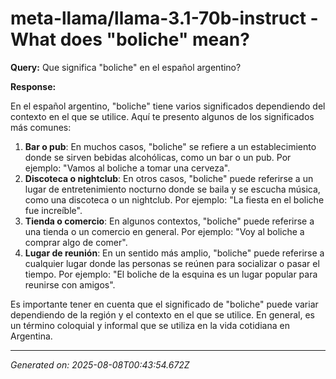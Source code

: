 # meta-llama/llama-3.1-70b-instruct - What does "boliche" mean?

**Query:** Que significa "boliche" en el español argentino?



**Response:**

En el español argentino, "boliche" tiene varios significados dependiendo del contexto en el que se utilice. Aquí te presento algunos de los significados más comunes:

1. **Bar o pub**: En muchos casos, "boliche" se refiere a un establecimiento donde se sirven bebidas alcohólicas, como un bar o un pub. Por ejemplo: "Vamos al boliche a tomar una cerveza".
2. **Discoteca o nightclub**: En otros casos, "boliche" puede referirse a un lugar de entretenimiento nocturno donde se baila y se escucha música, como una discoteca o un nightclub. Por ejemplo: "La fiesta en el boliche fue increíble".
3. **Tienda o comercio**: En algunos contextos, "boliche" puede referirse a una tienda o un comercio en general. Por ejemplo: "Voy al boliche a comprar algo de comer".
4. **Lugar de reunión**: En un sentido más amplio, "boliche" puede referirse a cualquier lugar donde las personas se reúnen para socializar o pasar el tiempo. Por ejemplo: "El boliche de la esquina es un lugar popular para reunirse con amigos".

Es importante tener en cuenta que el significado de "boliche" puede variar dependiendo de la región y el contexto en el que se utilice. En general, es un término coloquial y informal que se utiliza en la vida cotidiana en Argentina.

---
*Generated on: 2025-08-08T00:43:54.672Z*
